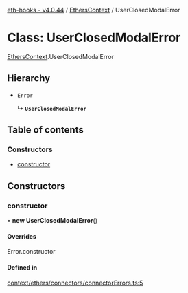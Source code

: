[eth-hooks - v4.0.44](../README.md) / [EthersContext](../modules/EthersContext.md) / UserClosedModalError

# Class: UserClosedModalError

[EthersContext](../modules/EthersContext.md).UserClosedModalError

## Hierarchy

- `Error`

  ↳ **`UserClosedModalError`**

## Table of contents

### Constructors

- [constructor](EthersContext.UserClosedModalError.md#constructor)

## Constructors

### constructor

• **new UserClosedModalError**()

#### Overrides

Error.constructor

#### Defined in

[context/ethers/connectors/connectorErrors.ts:5](https://github.com/scaffold-eth/eth-hooks/blob/f2e005f/src/context/ethers/connectors/connectorErrors.ts#L5)
